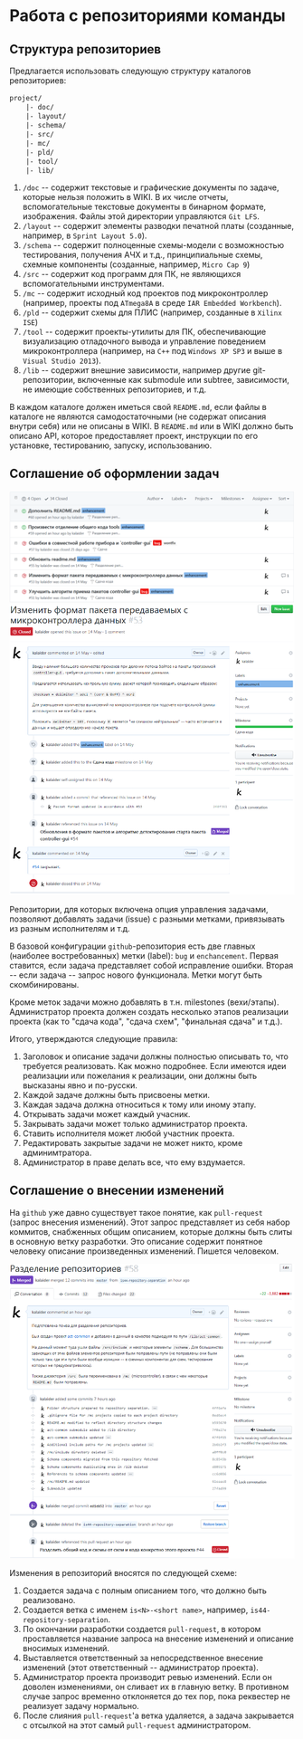 # Работа с репозиториями команды

## Структура репозиториев

Предлагается использовать следующую структуру каталогов репозиториев:

```
project/
    |- doc/
    |- layout/
    |- schema/
    |- src/
    |- mc/
    |- pld/
    |- tool/
    |- lib/
```

1. `/doc` -- содержит текстовые и графические документы по задаче, которые нельзя положить в WIKI. В их числе отчеты, вспомогательные текстовые документы в бинарном формате, изображения. Файлы этой директории управляются `Git LFS`.
1. `/layout` -- содержит элементы разводки печатной платы (созданные, например, в `Sprint Layout 5.0`).
1. `/schema` -- содержит полноценные схемы-модели с возможностью тестирования, получения АЧХ и т.д., принципиальные схемы, схемные компоненты (созданные, например, `Micro Cap 9`)
1. `/src` -- содержит код программ для ПК, не являющихся вспомогательными инструментами.
1. `/mc` -- содержит исходный код проектов под микроконтроллер (например, проекты под `ATmega8A` в среде `IAR Embedded Workbench`).
1. `/pld` -- содержит схемы для ПЛИС (например, созданные в `Xilinx ISE`)
1. `/tool` -- содержит проекты-утилиты для ПК, обеспечивающие визуализацию отладочного вывода и управление поведением микроконтроллера (например, на `C++` под `Windows XP SP3` и выше в `Visual Studio 2013`).
1. `/lib` -- содержит внешние зависимости, например другие git-репозитории, включенные как submodule или subtree, зависимости, не имеющие собственных репозиториев, и т.д.

В каждом каталоге должен иметься свой `README.md`, если файлы в каталоге не являются самодостаточными (не содержат описания внутри себя) или не описаны в WIKI. В `README.md` или в WIKI должно быть описано API, которое предоставляет проект, инструкции по его установке, тестированию, запуску, использованию.




## Соглашение об оформлении задач

![Внешний вид списка задач на GitHub](/img/repos/issues.png)
![Внешний вид и оформление одной задачи на GitHub](/img/repos/issue.png)

Репозитории, для которых включена опция управления задачами, позволяют добавлять задачи (issue) с разными метками, привязывать из разным исполнителям и т.д.

В базовой конфигурации `github`-репозитория есть две главных (наиболее востребованных) метки (label): `bug` и `enchancement`. Первая ставится, если задача представляет собой исправление ошибки. Вторая -- если задача -- запрос нового функционала. Метки могут быть скомбинированы.

Кроме меток задачи можно добавлять в т.н. milestones (вехи/этапы). Администратор проекта должен создать несколько этапов реализации проекта (как то "сдача кода", "сдача схем", "финальная сдача" и т.д.).

Итого, утверждаются следующие правила:

1. Заголовок и описание задачи должны полностью описывать то, что требуется реализовать. Как можно подробнее. Если имеются идеи реализации или пожелания к реализации, они должны быть высказаны явно и по-русски.
1. Каждой задаче должны быть присвоены метки.
1. Каждая задача должна относиться к тому или иному этапу.
1. Открывать задачи может каждый учасник.
1. Закрывать задачи может только администратор проекта.
1. Ставить исполнителя может любой участник проекта.
1. Редактировать закрытые задачи не может никто, кроме админимтратора.
1. Администратор в праве делать все, что ему вздумается.





## Соглашение о внесении изменений

На `github` уже давно существует такое понятие, как `pull-request` (запрос внесения изменений). Этот запрос представляет из себя набор коммитов, снабженных общим описанием, которые должны быть слиты в основную ветку разработки. Это описание содержит понятное человеку описание произведенных изменений. Пишется человеком.

![Внешний вид одного pull-request'а](/img/repos/pull-request.png)

Изменения в репозиторий вносятся по следующей схеме:

1. Создается задача с полным описанием того, что должно быть реализовано.
1. Создается ветка с именем `is<N>-<short name>`, например, `is44-repository-separation`.
1. По окончании разработки создается `pull-request`, в котором проставляется название запроса на внесение изменений и описание вносимых изменений.
1. Выставляется ответственный за непосредственное внесение изменений (этот ответственный -- администратор проекта).
1. Администратор проекта производит ревью изменений. Если он доволен изменениями, он сливает их в главную ветку. В противном случае запрос временно отклоняется до тех пор, пока реквестер не реализует задачу нормально.
1. После слияния `pull-request`'a ветка удаляется, а задача закрывается с отсылкой на этот самый `pull-request` администратором.